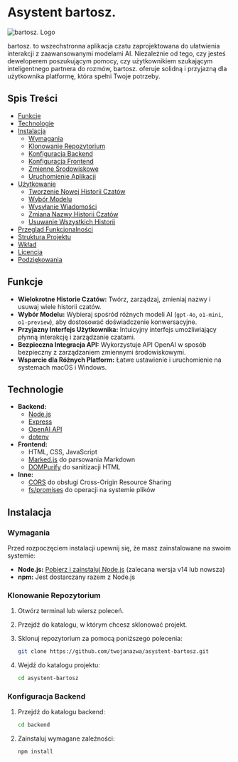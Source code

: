 # Asystent bartosz.

![bartosz. Logo](https://via.placeholder.com/150)

bartosz. to wszechstronna aplikacja czatu zaprojektowana do ułatwienia interakcji z zaawansowanymi modelami AI. Niezależnie od tego, czy jesteś deweloperem poszukującym pomocy, czy użytkownikiem szukającym inteligentnego partnera do rozmów, bartosz. oferuje solidną i przyjazną dla użytkownika platformę, która spełni Twoje potrzeby.

## Spis Treści

- [Funkcje](#funkcje)
- [Technologie](#technologie)
- [Instalacja](#instalacja)
  - [Wymagania](#wymagania)
  - [Klonowanie Repozytorium](#klonowanie-repozytorium)
  - [Konfiguracja Backend](#konfiguracja-backend)
  - [Konfiguracja Frontend](#konfiguracja-frontend)
  - [Zmienne Środowiskowe](#zmienne-środowiskowe)
  - [Uruchomienie Aplikacji](#uruchomienie-aplikacji)
- [Użytkowanie](#użytkowanie)
  - [Tworzenie Nowej Historii Czatów](#tworzenie-nowej-historii-czatów)
  - [Wybór Modelu](#wybór-modelu)
  - [Wysyłanie Wiadomości](#wysyłanie-wiadomości)
  - [Zmiana Nazwy Historii Czatów](#zmiana-nazwy-historii-czatów)
  - [Usuwanie Wszystkich Historii](#usuwanie-wszystkich-historii)
- [Przegląd Funkcjonalności](#przegląd-funkcjonalności)
- [Struktura Projektu](#struktura-projektu)
- [Wkład](#wkład)
- [Licencja](#licencja)
- [Podziękowania](#podziękowania)

## Funkcje

- **Wielokrotne Historie Czatów:** Twórz, zarządzaj, zmieniaj nazwy i usuwaj wiele historii czatów.
- **Wybór Modelu:** Wybieraj spośród różnych modeli AI (`gpt-4o`, `o1-mini`, `o1-preview`), aby dostosować doświadczenie konwersacyjne.
- **Przyjazny Interfejs Użytkownika:** Intuicyjny interfejs umożliwiający płynną interakcję i zarządzanie czatami.
- **Bezpieczna Integracja API:** Wykorzystuje API OpenAI w sposób bezpieczny z zarządzaniem zmiennymi środowiskowymi.
- **Wsparcie dla Różnych Platform:** Łatwe ustawienie i uruchomienie na systemach macOS i Windows.

## Technologie

- **Backend:**
  - [Node.js](https://nodejs.org/)
  - [Express](https://expressjs.com/)
  - [OpenAI API](https://openai.com/api/)
  - [dotenv](https://github.com/motdotla/dotenv)
- **Frontend:**
  - HTML, CSS, JavaScript
  - [Marked.js](https://marked.js.org/) do parsowania Markdown
  - [DOMPurify](https://github.com/cure53/DOMPurify) do sanitizacji HTML
- **Inne:**
  - [CORS](https://github.com/expressjs/cors) do obsługi Cross-Origin Resource Sharing
  - [fs/promises](https://nodejs.org/api/fs.html#fspromises) do operacji na systemie plików

## Instalacja

### Wymagania

Przed rozpoczęciem instalacji upewnij się, że masz zainstalowane na swoim systemie:

- **Node.js:** [Pobierz i zainstaluj Node.js](https://nodejs.org/) (zalecana wersja v14 lub nowsza)
- **npm:** Jest dostarczany razem z Node.js

### Klonowanie Repozytorium

1. Otwórz terminal lub wiersz poleceń.
2. Przejdź do katalogu, w którym chcesz sklonować projekt.
3. Sklonuj repozytorium za pomocą poniższego polecenia:

   ```bash
   git clone https://github.com/twojanazwa/asystent-bartosz.git
   ```
4. Wejdź do katalogu projektu:
   ```bash
   cd asystent-bartosz
   ```
### Konfiguracja Backend

1. Przejdź do katalogu backend:

   ```bash
   cd backend
   ```

2. Zainstaluj wymagane zależności:

   ```bash
   npm install
   ```